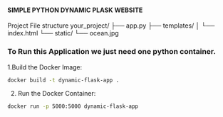 #### SIMPLE PYTHON DYNAMIC PLASK WEBSITE 
Project File structure
your_project/
├── app.py
├── templates/
│   └── index.html
└── static/
    └── ocean.jpg


### To Run this Application we just need one python container.
1.Build the Docker Image:
```sh
docker build -t dynamic-flask-app .
```

2. Run the Docker Container:
```sh
docker run -p 5000:5000 dynamic-flask-app
```

